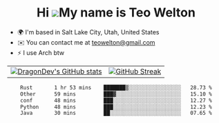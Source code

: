 <div align="center">
  
# Hi ![](https://user-images.githubusercontent.com/18350557/176309783-0785949b-9127-417c-8b55-ab5a4333674e.gif)My name is Teo Welton
</div>

*   🌍  I'm based in Salt Lake City, Utah, United States
*   ✉️  You can contact me at [teowelton@gmail.com](mailto:teowelton@gmail.com)
*   ⚡  I use Arch btw

<div align="center">

|||
|:-------------------------:|:-------------------------:|
| [![DragonDev's GitHub stats](https://github-readme-stats.vercel.app/api?username=DragonDev07&bg_color=1e1e2e&text_color=cdd6f4&icon_color=cba6f7&title_color=94e2d5)](https://github.com/DragonDev07) | [![GitHub Streak](https://streak-stats.demolab.com?user=DragonDev07&theme=catppuccin-mocha)](https://git.io/streak-stats) |

<!--START_SECTION:waka-->

```txt
Rust       1 hr 53 mins    ███████▒░░░░░░░░░░░░░░░░░   28.73 %
Other      59 mins         ███▓░░░░░░░░░░░░░░░░░░░░░   15.10 %
conf       48 mins         ███░░░░░░░░░░░░░░░░░░░░░░   12.27 %
Python     48 mins         ███░░░░░░░░░░░░░░░░░░░░░░   12.23 %
Java       30 mins         ██░░░░░░░░░░░░░░░░░░░░░░░   07.65 %
```

<!--END_SECTION:waka-->

</div>
